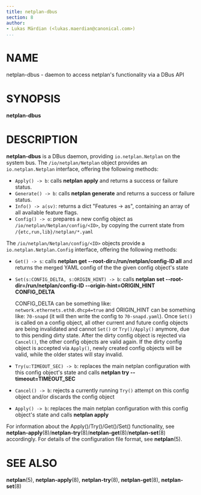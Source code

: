 ```yaml
---
title: netplan-dbus
section: 8
author:
- Lukas Märdian (<lukas.maerdian@canonical.com>)
...
```


# NAME

netplan-dbus - daemon to access netplan's functionality via a DBus API

# SYNOPSIS

  **netplan-dbus**

# DESCRIPTION

**netplan-dbus** is a DBus daemon, providing ``io.netplan.Netplan`` on the system bus. The ``/io/netplan/Netplan`` object provides an ``io.netplan.Netplan`` interface, offering the following methods:

 * ``Apply() -> b``: calls **netplan apply** and returns a success or failure status.
 * ``Generate() -> b``: calls **netplan generate** and returns a success or failure status.
 * ``Info() -> a(sv)``: returns a dict "Features -> as", containing an array of all available feature flags.
 * ``Config() -> o``: prepares a new config object as ``/io/netplan/Netplan/config/<ID>``, by copying the current state from ``/{etc,run,lib}/netplan/*.yaml``

The ``/io/netplan/Netplan/config/<ID>`` objects provide a ``io.netplan.Netplan.Config`` interface, offering the following methods:

 * ``Get() -> s``: calls **netplan get --root-dir=/run/netplan/config-ID all** and returns the merged YAML config of the the given config object's state
 * ``Set(s:CONFIG_DELTA, s:ORIGIN_HINT) -> b``: calls **netplan set --root-dir=/run/netplan/config-ID --origin-hint=ORIGIN_HINT CONFIG_DELTA**

    CONFIG_DELTA can be something like: ``network.ethernets.eth0.dhcp4=true`` and ORIGIN_HINT can be something like: ``70-snapd`` (it will then write the config to ``70-snapd.yaml``). Once ``Set()`` is called on a config object, all other current and future config objects are being invalidated and cannot ``Set()`` or ``Try()/Apply()`` anymore, due to this pending dirty state. After the dirty config object is rejected via ``Cancel()``, the other config objects are valid again. If the dirty config object is accepted via ``Apply()``, newly created config objects will be valid, while the older states will stay invalid.

 * ``Try(u:TIMEOUT_SEC) -> b``: replaces the main netplan configuration with this config object's state and calls **netplan try --timeout=TIMEOUT_SEC**
 * ``Cancel() -> b``: rejects a currently running ``Try()`` attempt on this config object and/or discards the config object
 * ``Apply() -> b``: replaces the main netplan configuration with this config object's state and calls **netplan apply**

For information about the Apply()/Try()/Get()/Set() functionality, see
**netplan-apply**(8)/**netplan-try**(8)/**netplan-get**(8)/**netplan-set**(8)
accordingly. For details of the configuration file format, see **netplan**(5).

# SEE ALSO

  **netplan**(5), **netplan-apply**(8), **netplan-try**(8), **netplan-get**(8),
  **netplan-set**(8)
